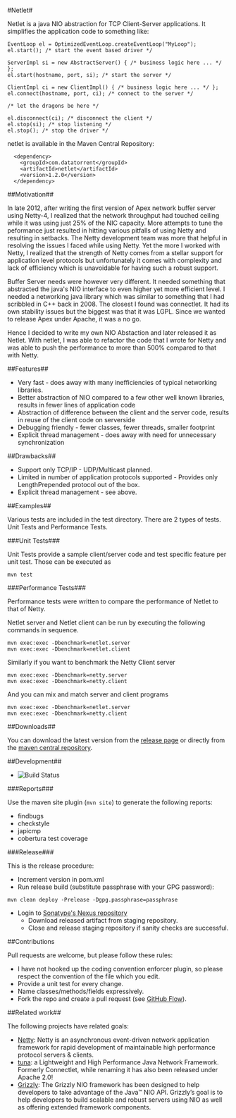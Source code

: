#Netlet#

Netlet is a java NIO abstraction for TCP Client-Server applications. It simplifies the application code to something
like:

```
EventLoop el = OptimizedEventLoop.createEventLoop("MyLoop");
el.start(); /* start the event based driver */

ServerImpl si = new AbstractServer() { /* business logic here ... */ };
el.start(hostname, port, si); /* start the server */

ClientImpl ci = new ClientImpl() { /* business logic here ... */ };
el.connect(hostname, port, ci); /* connect to the server */

/* let the dragons be here */

el.disconnect(ci); /* disconnect the client */
el.stop(si); /* stop listening */
el.stop(); /* stop the driver */
```

netlet is available in the Maven Central Repository:

```
  <dependency>
    <groupId>com.datatorrent</groupId>
    <artifactId>netlet</artifactId>
    <version>1.2.0</version>
  </dependency>
```

##Motivation##

In late 2012, after writing the first version of Apex network buffer server using Netty-4, I realized that the network
throughput had touched ceiling while it was using just 25% of the NIC capacity. More attempts to tune the peformance
just resulted in hitting various pitfalls of using Netty and resulting in setbacks. The Netty development team was more
that helpful in resolving the issues I faced while using Netty. Yet the more I worked with Netty, I realized that the
strength of Netty comes from a stellar support for application level protocols but unfortunately it comes with complexity
and lack of efficiency which is unavoidable for having such a robust support.

Buffer Server needs were however very different. It needed something that abstracted the java's NIO interface to even
higher yet more efficient level. I needed a networking java library which was similar to something that I had scribbled
in C++ back in 2008. The closest I found was connectlet. It had its own stability issues but the biggest was that it
was LGPL. Since we wanted to release Apex under Apache, it was a no go.

Hence I decided to write my own NIO Abstaction and later released it as Netlet. With netlet, I was able to refactor the
code that I wrote for Netty and was able to push the performance to more than 500% compared to that with Netty.

##Features##

* Very fast - does away with many inefficiencies of typical networking libraries.
* Better abstraction of NIO compared to a few other well known libraries, results in fewer lines of application code
* Abstraction of difference between the client and the server code, results in reuse of the client code on serverside
* Debugging friendly - fewer classes, fewer threads, smaller footprint
* Explicit thread management - does away with need for unnecessary synchronization

##Drawbacks##

* Support only TCP/IP - UDP/Multicast planned.
* Limited in number of application protocols supported - Provides only LengthPrepended protocol out of the box.
* Explicit thread management - see above.

##Examples##

Various tests are included in the test directory. There are 2 types of tests. Unit Tests and Performance Tests.

###Unit Tests###

Unit Tests provide a sample client/server code and test specific feature per unit test. Those can be executed as
```
mvn test
```

###Performance Tests###

Performance tests were written to compare the performance of Netlet to that of Netty. 

Netlet server and Netlet client can be run by executing the following commands in sequence.
```
mvn exec:exec -Dbenchmark=netlet.server
mvn exec:exec -Dbenchmark=netlet.client
```

Similarly if you want to benchmark the Netty Client server
```
mvn exec:exec -Dbenchmark=netty.server
mvn exec:exec -Dbenchmark=netty.client
```

And you can mix and match server and client programs 
```
mvn exec:exec -Dbenchmark=netlet.server
mvn exec:exec -Dbenchmark=netty.client
```

##Downloads##

You can download the latest version from the [release page](https://github.com/DataTorrent/Netlet/releases) or directly from the [maven central repository](http://search.maven.org/#search%7Cga%7C1%7Ca%3A%22netlet%22).

##Development##

* ![Build Status](https://travis-ci.org/DataTorrent/Netlet.svg?branch=master)

###Reports###

Use the maven site plugin (`mvn site`) to generate the following reports:
 * findbugs
 * checkstyle
 * japicmp
 * cobertura test coverage

###Release###

This is the release procedure:
* Increment version in pom.xml
* Run release build (substitute passphrase with your GPG password):
```
mvn clean deploy -Prelease -Dgpg.passphrase=passphrase
```
* Login to [Sonatype's Nexus repository](https://oss.sonatype.org/)
  * Download released artifact from staging repository.
  * Close and release staging repository if sanity checks are successful.

##Contributions

Pull requests are welcome, but please follow these rules:

* I have not hooked up the coding convention enforcer plugin, so please respect the convention of the file which you edit.
* Provide a unit test for every change.
* Name classes/methods/fields expressively.
* Fork the repo and create a pull request (see [GitHub Flow](https://guides.github.com/introduction/flow/index.html)).

##Related work##

The following projects have related goals:

* [Netty](http://netty.io/): Netty is an asynchronous event-driven network application framework for rapid development of maintainable high performance protocol servers & clients.
* [tuna](https://github.com/xqbase/tuna): a Lightweight and High Performance Java Network Framework. Formerly Connectlet, while renaming it has also been released under Apache 2.0!
* [Grizzly](https://grizzly.java.net/): The Grizzly NIO framework has been designed to help developers to take advantage of the Java™ NIO API. Grizzly’s goal is to help developers to build scalable and robust servers using NIO as well as offering extended framework components.
